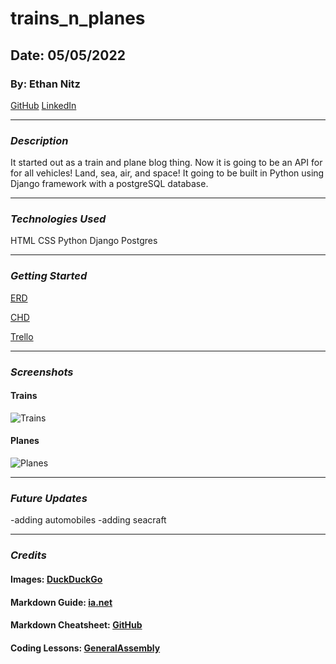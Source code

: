 # trains_n_planes
## Date: 05/05/2022
### By: Ethan Nitz
[GitHub](https://github.com/etnitz) [LinkedIn](https://www.linkedin.com/in/ethan-nitz-5822a112/)
***
### ***Description***
It started out as a train and plane blog thing. Now it is going to be an API for for all vehicles! Land, sea, air, and space! It going to be built in Python using Django framework with a postgreSQL database.
***
### ***Technologies Used***
HTML
CSS
Python
Django
Postgres

***
### ***Getting Started***
[ERD](https://lucid.app/lucidchart/571d064c-664a-4e75-bfc1-37fec6562a47/edit?beaconFlowId=ECCB49ABCA4BC807&page=0_0&invitationId=inv_ff3edc50-352d-489d-a978-476f779c7ddd#)

[CHD](https://lucid.app/lucidchart/abb69da1-a47b-4a85-b5de-6cf2bd17e23e/edit?invitationId=inv_866e9a96-c5da-4cd8-92c8-45507a6f5e2c&page=0_0#)

[Trello](https://trello.com/b/WLXCQ9aA/trains-n-planes)
***
### ***Screenshots***
#### Trains
![Trains](https://images.pexels.com/photos/73821/train-wreck-steam-locomotive-locomotive-railway-73821.jpeg?auto=compress&cs=tinysrgb&dpr=3&h=750&w=1260)

#### Planes
![Planes](https://c.pxhere.com/photos/c9/19/aircraft_mustang_air_force_propeller_plane_fly_usa-770900.jpg!s)

***
### ***Future Updates***
-adding automobiles
-adding seacraft

***
### ***Credits***
#### **Images:** [DuckDuckGo](https://duckduckgo.com/)
#### **Markdown Guide:** [ia.net](https://ia.net/writer/support/general/markdown-guide)
#### **Markdown Cheatsheet:** [GitHub](https://guides.github.com/pdfs/markdown-cheatsheet-online.pdf)
#### **Coding Lessons:** [GeneralAssembly](https://generalassemb.ly/)

